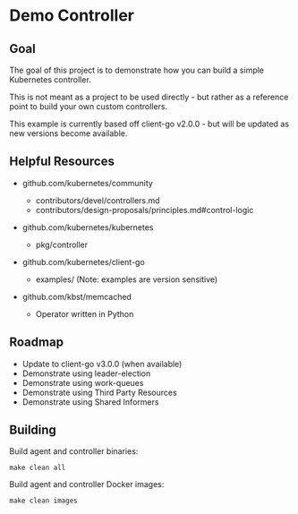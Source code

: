# Demo Controller

## Goal

The goal of this project is to demonstrate how you can build a simple Kubernetes controller.

This is not meant as a project to be used directly - but rather as a reference point to build your own custom controllers.

This example is currently based off client-go v2.0.0 - but will be updated as new versions become available.

## Helpful Resources

- github.com/kubernetes/community
    - contributors/devel/controllers.md
    - contributors/design-proposals/principles.md#control-logic

- github.com/kubernetes/kubernetes
    - pkg/controller

- github.com/kubernetes/client-go
    - examples/  (Note: examples are version sensitive)

- github.com/kbst/memcached
    - Operator written in Python

## Roadmap

- Update to client-go v3.0.0 (when available)
- Demonstrate using leader-election
- Demonstrate using work-queues
- Demonstrate using Third Party Resources
- Demonstrate using Shared Informers

## Building

Build agent and controller binaries:

`make clean all`

Build agent and controller Docker images:

`make clean images`

